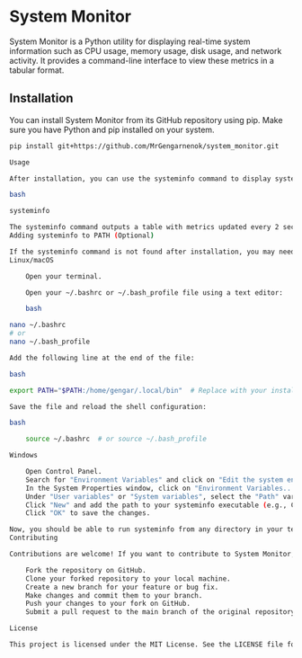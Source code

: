 # System Monitor

System Monitor is a Python utility for displaying real-time system information such as CPU usage, memory usage, disk usage, and network activity. It provides a command-line interface to view these metrics in a tabular format.

## Installation

You can install System Monitor from its GitHub repository using pip. Make sure you have Python and pip installed on your system.

```bash
pip install git+https://github.com/MrGengarnenok/system_monitor.git

Usage

After installation, you can use the systeminfo command to display system information:

bash

systeminfo

The systeminfo command outputs a table with metrics updated every 2 seconds.
Adding systeminfo to PATH (Optional)

If the systeminfo command is not found after installation, you may need to add the installation directory to your PATH environment variable.
Linux/macOS

    Open your terminal.

    Open your ~/.bashrc or ~/.bash_profile file using a text editor:

    bash

nano ~/.bashrc
# or
nano ~/.bash_profile

Add the following line at the end of the file:

bash

export PATH="$PATH:/home/gengar/.local/bin"  # Replace with your installation path

Save the file and reload the shell configuration:

bash

    source ~/.bashrc  # or source ~/.bash_profile

Windows

    Open Control Panel.
    Search for "Environment Variables" and click on "Edit the system environment variables".
    In the System Properties window, click on "Environment Variables...".
    Under "User variables" or "System variables", select the "Path" variable and click "Edit...".
    Click "New" and add the path to your systeminfo executable (e.g., C:\Users\YourUsername\AppData\Local\Programs\Python\PythonXX\Scripts).
    Click "OK" to save the changes.

Now, you should be able to run systeminfo from any directory in your terminal or command prompt.
Contributing

Contributions are welcome! If you want to contribute to System Monitor, follow these steps:

    Fork the repository on GitHub.
    Clone your forked repository to your local machine.
    Create a new branch for your feature or bug fix.
    Make changes and commit them to your branch.
    Push your changes to your fork on GitHub.
    Submit a pull request to the main branch of the original repository.

License

This project is licensed under the MIT License. See the LICENSE file for details.

